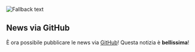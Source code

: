 ![Fallback text](images/github/news/github.png)

## News via GitHub

È ora possibile pubblicare le news via [GitHub][1]!
Questa notizia è **bellissima**!

[1]: http://github.com
